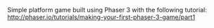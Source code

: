 Simple platform game built using Phaser 3 with the following tutorial: http://phaser.io/tutorials/making-your-first-phaser-3-game/part1
